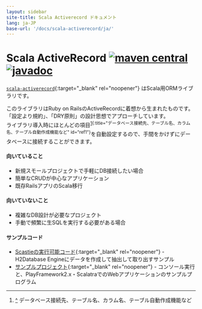 ```yaml
---
layout: sidebar
site-title: Scala Activerecord ドキュメント
lang: ja-JP
base-url: '/docs/scala-activerecord/ja/'
---
```


# Scala ActiveRecord [![maven central](https://maven-badges.herokuapp.com/maven-central/com.github.aselab/scala-activerecord_2.13/badge.svg)](https://maven-badges.herokuapp.com/maven-central/com.github.aselab/scala-activerecord_2.13) [![javadoc](http://javadoc-badge.appspot.com/com.github.aselab/scala-activerecord_2.13.svg?label=scaladoc)](http://javadoc-badge.appspot.com/com.github.aselab/scala-activerecord_2.13/com/github/aselab/activerecord/index.html?javadocio=true)

[`scala-activerecord`](https://github.com/aselab/scala-activerecord){:target="_blank" rel="noopener"} はScala用ORMライブラリです。

このライブラリはRuby on RailsのActiveRecordに着想から生まれたものです。  
「設定より規約」、「DRY原則」の設計思想でアプローチしています。  
ライブラリ導入時にほとんどの項目<sup>[1](#footnote1){:title="データベース接続先、テーブル名、カラム名、テーブル自動作成機能など" id="ref1"}</sup>を自動設定するので、手間をかけずにデータベースに接続することができます。

#### 向いていること

* 新規スモールプロジェクトで手軽にDB接続したい場合
* 簡単なCRUDが中心なアプリケーション
* 既存RailsアプリのScala移行

#### 向いていないこと

* 複雑なDB設計が必要なプロジェクト
* 手動で頻繁に生SQLを実行する必要がある場合

#### サンプルコード

* [Scastieの実行可能コード](https://scastie.scala-lang.org/N5fy1pUZRWWqq8cwLHCgeQ){:target="_blank" rel="noopener"} - H2Database Engineにデータを作成して抽出して取り出すサンプル
* [サンプルプロジェクト](https://github.com/aselab/scala-activerecord-sample){:target="_blank" rel="noopener"} - コンソール実行と、PlayFramework2.x・ScalatraでのWebアプリケーションのサンプルプログラム

<hr/>

1. <a href="#ref1" id="footnote1">^</a> データベース接続先、テーブル名、カラム名、テーブル自動作成機能など
